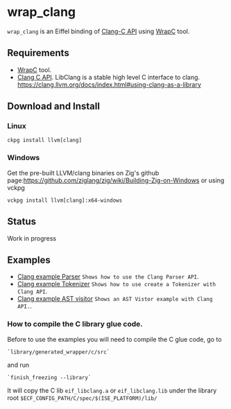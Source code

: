 # wrap_clang
`wrap_clang` is an Eiffel binding of [Clang-C API](https://clang.llvm.org/) 
using [WrapC](https://github.com/eiffel-wrap-c/WrapC) tool.

## Requirements 


*  [WrapC](https://github.com/eiffel-wrap-c/WrapC) tool.
*  [Clang C API](https://clang.llvm.org/).
LibClang is a stable high level C interface to clang.
https://clang.llvm.org/docs/index.html#using-clang-as-a-library

## Download and  Install

### Linux

	ckpg install llvm[clang]

### Windows
Get the pre-built LLVM/clang binaries on Zig's github page:https://github.com/ziglang/zig/wiki/Building-Zig-on-Windows
or using vckpg 

	vckpg install llvm[clang]:x64-windows

## Status

Work in progress


## Examples

* [Clang example Parser](examples/01_example)    	`Shows how to use the Clang Parser API`.
* [Clang example Tokenizer](examples/02_example)  	`Shows how to use create a Tokenizer with Clang API`.
* [Clang example AST visitor](examples/03_example)  `Shows an AST Vistor example with Clang API.`.

### How to compile the C library glue code.

Before to use the examples you will need to compile the C glue code, go to 

	`library/generated_wrapper/c/src` 

and run

	`finish_freezing --library`

It will copy the C lib `eif_libclang.a` or `eif_libclang.lib` under the library root `$ECF_CONFIG_PATH/C/spec/$(ISE_PLATFORM)/lib/`

